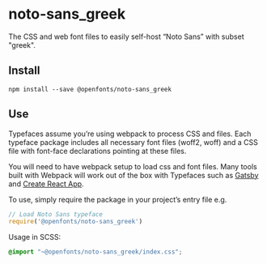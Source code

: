 
# noto-sans_greek

The CSS and web font files to easily self-host “Noto Sans” with subset "greek".

## Install

`npm install --save @openfonts/noto-sans_greek`

## Use

Typefaces assume you’re using webpack to process CSS and files. Each typeface
package includes all necessary font files (woff2, woff) and a CSS file with
font-face declarations pointing at these files.

You will need to have webpack setup to load css and font files. Many tools built
with Webpack will work out of the box with Typefaces such as [Gatsby](https://github.com/gatsbyjs/gatsby)
and [Create React App](https://github.com/facebookincubator/create-react-app).

To use, simply require the package in your project’s entry file e.g.

```javascript
// Load Noto Sans typeface
require('@openfonts/noto-sans_greek')
```

Usage in SCSS:
```scss
@import "~@openfonts/noto-sans_greek/index.css";
```
